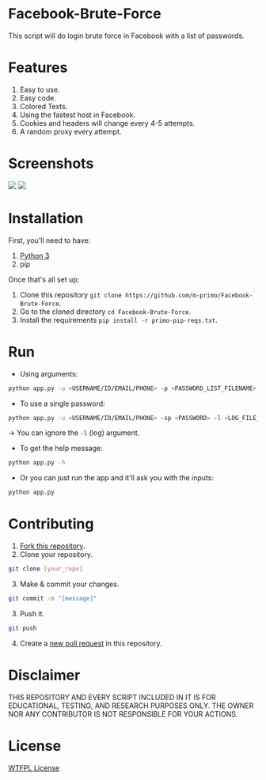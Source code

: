 # Facebook-Brute-Force
This script will do login brute force in Facebook with a list of passwords.


# Features
1. Easy to use.
2. Easy code.
3. Colored Texts.
4. Using the fastest host in Facebook.
5. Cookies and headers will change every 4-5 attempts.
6. A random proxy every attempt.


# Screenshots
![](https://lh3.googleusercontent.com/-wYLsAuDg02A/YMPqpL31oOI/AAAAAAAAGsw/RlHmqvrRz3Y2EyhS5GYmb8lBOVC-9CLVgCNcBGAsYHQ/s0/Screenshot%2B2021-06-12%2B003031.png)
![](https://lh3.googleusercontent.com/-yRZABBgyQfk/YMPqpBx3ukI/AAAAAAAAGss/w0mby0CfNMYkf1o-6UIdKNsKXVQO5liTACNcBGAsYHQ/s0/Screenshot%2B2021-06-12%2B004907.png)

# Installation
First, you'll need to have:
1. [Python 3](https://www.python.org/downloads/)
2. pip

Once that's all set up:

1. Clone this repository ```git clone https://github.com/m-primo/Facebook-Brute-Force```.
2. Go to the cloned directory ```cd Facebook-Brute-Force```.
3. Install the requirements ```pip install -r primo-pip-reqs.txt```.


# Run
- Using arguments:
```bash
python app.py -u <USERNAME/ID/EMAIL/PHONE> -p <PASSWORD_LIST_FILENAME> -l <LOG_FILE_NAME>
```
- To use a single password:
```bash
python app.py -u <USERNAME/ID/EMAIL/PHONE> -sp <PASSWORD> -l <LOG_FILE_NAME>
```
-> You can ignore the `-l` (log) argument.
- To get the help message:
```bash
python app.py -h
```
- Or you can just run the app and it'll ask you with the inputs:
```bash
python app.py
```


# Contributing
1. [Fork this repository](https://github.com/m-primo/Facebook-Brute-Force/fork).
2. Clone your repository.
```bash
git clone [your_repo]
```
3. Make & commit your changes.
```bash
git commit -m "[message]"
```
3. Push it.
```bash
git push
```
4. Create a [new pull request](https://github.com/m-primo/Facebook-Brute-Force/pulls) in this repository.


# Disclaimer
THIS REPOSITORY AND EVERY SCRIPT INCLUDED IN IT IS FOR EDUCATIONAL, TESTING, AND RESEARCH PURPOSES ONLY. THE OWNER NOR ANY CONTRIBUTOR IS NOT RESPONSIBLE FOR YOUR ACTIONS.


# License
[WTFPL License](LICENSE)
